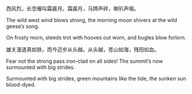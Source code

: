 
西风烈，长空雁叫霜晨月。霜晨月，马蹄声碎，喇叭声咽。

The wild west wind blows strong, the morning moon shivers at the wild geese’s song.

On frosty morn, steeds trot with hooves out worn, and bugles blow forlorn.

雄关漫道真如铁，而今迈步从头越。从头越，苍山如海，残阳如血。

Fear not the strong pass iron-clad on all sides! The summit’s now surmounted with big strides.

Surmounted with big strides, green mountains like the tide, the sunken sun blood-dyed.
